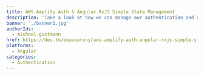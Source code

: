 ```yaml
---
title: AWS Amplify Auth & Angular RxJS Simple State Management
description: 'Take a look at how we can manage our authentication and user state in a very Angular-esque way without any state management libraries, like Redux, NGRX, apollo-link-state, MobX, Akita or NGXS'
banner: './banner1.jpg'
authorIds:
  - michael-gustmann
href: https://dev.to/beavearony/aws-amplify-auth-angular-rxjs-simple-state-management-3jhd
platforms:
  - Angular
categories:
  - Authentication
---
```

